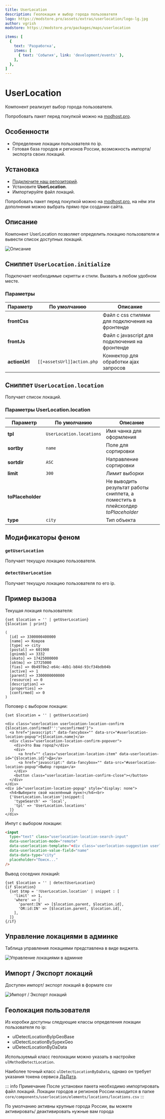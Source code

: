 ```yaml
---
title: UserLocation
description: Геолокация и выбор города пользователя
logo: https://modstore.pro/assets/extras/userlocation/logo-lg.jpg
author: vgrish
modstore: https://modstore.pro/packages/maps/userlocation

items: [
  {
    text: 'Разработка',
    items: [
      { text: 'События', link: 'development/events' },
    ],
  },
]
---
```

# UserLocation

Компонент реализует выбор города пользователя.

Попробовать пакет перед покупкой можно на [modhost.pro][4].

## Особенности

- Определение локации пользователя по ip.
- Готовая база городов и регионов России, возможность импорта/экспорта своих локаций.

## Установка

- [Подключите наш репозиторий](https://modstore.pro/info/connection).
- Установите **UserLocation**.
- Импортируйте файл локаций.

Попробовать пакет перед покупкой можно на [modhost.pro][4], на нём эти дополнения можно выбрать прямо при создании сайта.

## Описание

Компонент UserLocation позволяет определить локацию пользователя и вывести список доступных локаций.

![Описание](https://file.modx.pro/files/6/c/6/6c69d7b5e6fc7865180c41e4afe44ed9.jpg)

## Сниппет `UserLocation.initialize`

Подключает необходимые скрипты и стили. Вызвать в любом удобном месте.

### Параметры

| Параметр      | По умолчанию               | Описание                                        |
|---------------|----------------------------|-------------------------------------------------|
| **frontCss**  |                            | Файл с css стилями для подключения на фронтенде |
| **frontJs**   |                            | Файл с javascript для подключения на фронтенде  |
| **actionUrl** | `[[+assetsUrl]]action.php` | Коннектор для обработки ajax запросов           |

## Сниппет `UserLocation.location`

Получает список локаций.

### Параметры UserLocation.location

| Параметр          | По умолчанию             | Описание                                                                         |
|-------------------|--------------------------|----------------------------------------------------------------------------------|
| **tpl**           | `UserLocation.locations` | Имя чанка для оформления                                                         |
| **sortby**        | `name`                   | Поле для сортировки                                                              |
| **sortdir**       | `ASC`                    | Направление сортировки                                                           |
| **limit**         | `300`                    | Лимит выборки                                                                    |
| **toPlaceholder** |                          | Не выводить результат работы сниппета, а поместить в плейсхолдер *toPlaceholder* |
| **type**          | `city`                   | Тип объекта                                                                      |

## Модификаторы феном

### `getUserLocation`

Получает текущую локацию пользователя.

### `detectUserLocation`

Получает текущую локацию пользователя по его ip.

## Пример вызова

Текущая локация пользователя:

```fenom
{set $location = '' | getUserLocation}
{$location | print}

(
  [id] => 3300000400000
  [name] => Ковров
  [type] => city
  [postal] => 601900
  [gninmb] => 3332
  [okato] => 17425000000
  [oktmo] => 17725000
  [fias] => 0b4978e2-e64c-4db1-b84d-93cf34bdb04b
  [active] => 1
  [parent] => 3300000000000
  [resource] => 0
  [description] =>
  [properties] =>
  [confirmed] => 0
)
```

Поповер с выбором локации:

```fenom
{set $location = '' | getUserLocation}

<div class="userlocation userlocation-location-confirm {$location.confirmed?'':'unconfirmed'}">
  <a href="javascript:" data-fancybox="" data-src="#userlocation-location-popup">{$location.name}</a>
  <div class="userlocation-location-confirm-popover">
    <div>Это Ваш город?</div>
    <div>
      <a href="" class="userlocation-location-item" data-userlocation-id="{$location.id}">Да</a>
      <a href="javascript:" data-fancybox="" data-src="#userlocation-location-popup">Выбор города</a>
    </div>
    <button class="userlocation-location-confirm-close"></button>
  </div>
</div>
<div id="userlocation-location-popup" style="display: none">
  <h4>Выберите свой населённый пункт</h4><br>
  {'UserLocation.location'|snippet:[
    'typeSearch' => 'local',
    'tpl' => 'UserLocation.locations'
  ]}
</div>
```

Инпут с выбором локации:

```html
<input
  type="text" class="userlocation-location-search-input"
  data-userlocation-mode="remote"
  data-userlocation-template="<div class='userlocation-suggestion userlocation-location-item' data-userlocation-row='@row@' data-userlocation-id='@id@'>@name@</div>"
  data-userlocation-value-field="name"
  data-data-type="city"
  placeholder="Поиск..."
/>
```

Вывод соседних локаций:

```fenom
{set $location = '' | detectUserLocation}
{if $location}
  {set $tmp = '!UserLocation.location' | snippet : [
    'limit' => 1,
    'where' => [
      'parent:IN' => [$location.parent, $location.id],
      'OR:id:IN' => [$location.parent, $location.id],
    ],
  ]}
{/if}
```

## Управление локациями в админке

Таблица управления локациями представлена в виде виджета.

![Управление локациями в админке](https://file.modx.pro/files/0/4/3/043bf415e97bd6ffd6a1a8f6c36420d6.jpg)

## Импорт / Экспорт локаций

Доступен импорт/ экспорт локаций в формате csv

![Импорт / Экспорт локаций](https://file.modx.pro/files/0/0/1/00101496f17fb0dc09aa86209a198d6c.jpg)

## Геолокация пользователя

Из коробки доступны следующие классы определения локации пользователя по ip:

- ulDetectLocationByIpGeoBase <Badge type="info" text="включен по умолчанию" />
- ulDetectLocationBySypexGeo
- ulDetectLocationByDaData

Используемый класс геолокации можно указать в настройке `ulMethodDetectLocation`.

Наиболее точный класс `ulDetectLocationByDaData`, однако он требует указания токена сервиса [ДаДата][5].

::: info Примечание
После установки пакета необходимо импортировать файл локаций.
Локации городов и регионов России находится в папке `core/components/userlocation/elements/locations/locations.csv`
:::

По умолчанию активны крупные города России, вы можете активировать/ деактивировать нужные вам города

[4]: https://modhost.pro
[5]: https://dadata.ru/profile
